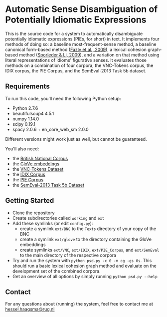 # Automatic Sense Disambiguation of Potentially Idiomatic Expressions
This is the source code for a system to automatically disambiguate potentially idiomatic expressions (PIEs, for short) in text. It implements four methods of doing so: a baseline most-frequent-sense method, a baseline canonical form-based method ([Fazly et al., 2009](https://www.mitpressjournals.org/doi/abs/10.1162/coli.08-010-R1-07-048)), a lexical cohesion graph-based method ([Sporleder & Li, 2009](http://www.aclweb.org/anthology/E09-1086)), and a variation on that method using literal representations of idioms' figurative senses. It evaluates those methods on a combination of four corpora, the VNC-Tokens corpus, the IDIX corpus, the PIE Corpus, and the SemEval-2013 Task 5b dataset.

## Requirements
To run this code, you'll need the following Python setup:
* Python 2.7.6
* beautifulsoup4 4.5.1
* numpy 1.14.0
* scipy 0.19.1
* spacy 2.0.6 + en_core_web_sm 2.0.0

Different versions might work just as well, but cannot be guaranteed.

You'll also need:
* the [British National Corpus](http://www.natcorp.ox.ac.uk/)
* the [GloVe embeddings](https://nlp.stanford.edu/projects/glove/)
* the [VNC-Tokens Dataset](http://multiword.sourceforge.net/PHITE.php?sitesig=FILES&page=FILES_20_Data_Sets)
* the [IDIX Corpus](http://aclweb.org/anthology/L10-1425)
* the [PIE Corpus](https://github.com/hslh/pie-annotation)
* the [SemEval-2013 Task 5b Dataset](https://www.cs.york.ac.uk/semeval-2013/task5/index.html)

## Getting Started
- Clone the repository
- Create subdirectories called `working` and `ext`
- Add these symlinks (or edit `config.py`):
  - create a symlink `ext/BNC` to the `Texts` directory of your copy of the BNC
  - create a symlink `ext/glove` to the directory containing the GloVe embeddings
  - create symlinks `ext/VNC`, `ext/IDIX`, `ext/PIE_Corpus`, and `ext/SemEval` to the main directory of the respective corpora
- Try and run the system with `python psd.py -c 0 -m cg -gs 0s`. This should run a basic lexical cohesion graph method and evaluate on the development set of the combined corpora.
- Get an overview of all options by simply running `python psd.py --help`

## Contact
For any questions about (running) the system, feel free to contact me at hessel.haagsma@rug.nl
